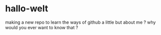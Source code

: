 # hallo-welt
making a new repo to learn the ways of github
a little but about me ? why would you ever want to know that ? 
